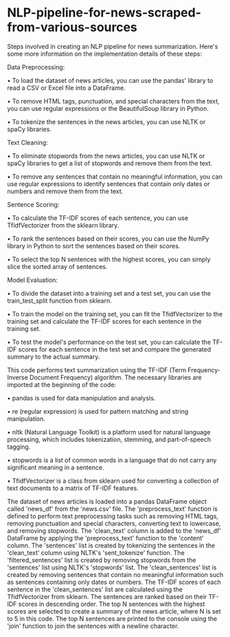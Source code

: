 # NLP-pipeline-for-news-scraped-from-various-sources
Steps involved in creating an NLP pipeline for news summarization. Here's some more information on the implementation details of these steps:

Data Preprocessing:

•	To load the dataset of news articles, you can use the pandas' library to read a CSV or Excel file into a DataFrame.

•	To remove HTML tags, punctuation, and special characters from the text, you can use regular expressions or the BeautifulSoup library in Python.

•	To tokenize the sentences in the news articles, you can use NLTK or spaCy libraries.

Text Cleaning:

•	To eliminate stopwords from the news articles, you can use NLTK or spaCy libraries to get a list of stopwords and remove them from the text.

•	To remove any sentences that contain no meaningful information, you can use regular expressions to identify sentences that contain only dates or numbers and remove them from the text.

Sentence Scoring:

•	To calculate the TF-IDF scores of each sentence, you can use TfidfVectorizer from the sklearn library.

•	To rank the sentences based on their scores, you can use the NumPy library in Python to sort the sentences based on their scores.

•	To select the top N sentences with the highest scores, you can simply slice the sorted array of sentences.

Model Evaluation:

•	To divide the dataset into a training set and a test set, you can use the train_test_split function from sklearn.

•	To train the model on the training set, you can fit the TfidfVectorizer to the training set and calculate the TF-IDF scores for each sentence in the training set.

•	To test the model's performance on the test set, you can calculate the TF-IDF scores for each sentence in the test set and compare the generated summary to the actual summary.


This code performs text summarization using the TF-IDF (Term Frequency-Inverse Document Frequency) algorithm.
The necessary libraries are imported at the beginning of the code:

•	pandas is used for data manipulation and analysis.

•	re (regular expression) is used for pattern matching and string manipulation.

•	nltk (Natural Language Toolkit) is a platform used for natural language processing, which includes tokenization, stemming, and part-of-speech tagging.

•	stopwords is a list of common words in a language that do not carry any significant meaning in a sentence.

•	TfidfVectorizer is a class from sklearn used for converting a collection of text documents to a matrix of TF-IDF features.


The dataset of news articles is loaded into a pandas DataFrame object called 'news_df' from the 'news.csv' file.
The 'preprocess_text' function is defined to perform text preprocessing tasks such as removing HTML tags, removing punctuation and special characters, converting text to lowercase, and removing stopwords.
The 'clean_text' column is added to the 'news_df' DataFrame by applying the 'preprocess_text' function to the 'content' column.
The 'sentences' list is created by tokenizing the sentences in the 'clean_text' column using NLTK's 'sent_tokenize' function.
The 'filtered_sentences' list is created by removing stopwords from the 'sentences' list using NLTK's 'stopwords' list.
The 'clean_sentences' list is created by removing sentences that contain no meaningful information such as sentences containing only dates or numbers.
The TF-IDF scores of each sentence in the 'clean_sentences' list are calculated using the TfidfVectorizer from sklearn.
The sentences are ranked based on their TF-IDF scores in descending order.
The top N sentences with the highest scores are selected to create a summary of the news article, where N is set to 5 in this code.
The top N sentences are printed to the console using the 'join' function to join the sentences with a newline character.

